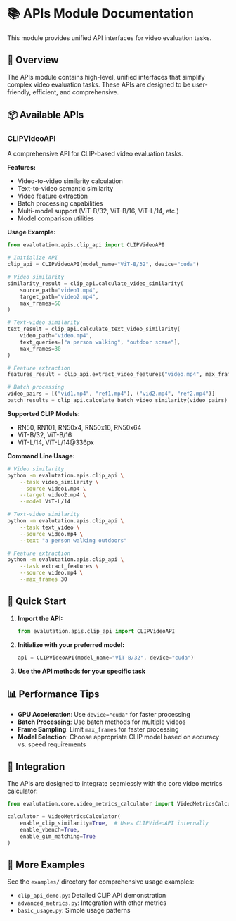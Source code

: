 # 📚 APIs Module Documentation

This module provides unified API interfaces for video evaluation tasks.

## 🎯 Overview

The APIs module contains high-level, unified interfaces that simplify complex video evaluation tasks. These APIs are designed to be user-friendly, efficient, and comprehensive.

## 📦 Available APIs

### CLIPVideoAPI

A comprehensive API for CLIP-based video evaluation tasks.

**Features:**
- Video-to-video similarity calculation
- Text-to-video semantic similarity
- Video feature extraction
- Batch processing capabilities
- Multi-model support (ViT-B/32, ViT-B/16, ViT-L/14, etc.)
- Model comparison utilities

**Usage Example:**

```python
from evalutation.apis.clip_api import CLIPVideoAPI

# Initialize API
clip_api = CLIPVideoAPI(model_name="ViT-B/32", device="cuda")

# Video similarity
similarity_result = clip_api.calculate_video_similarity(
    source_path="video1.mp4",
    target_path="video2.mp4",
    max_frames=50
)

# Text-video similarity
text_result = clip_api.calculate_text_video_similarity(
    video_path="video.mp4",
    text_queries=["a person walking", "outdoor scene"],
    max_frames=30
)

# Feature extraction
features_result = clip_api.extract_video_features("video.mp4", max_frames=20)

# Batch processing
video_pairs = [("vid1.mp4", "ref1.mp4"), ("vid2.mp4", "ref2.mp4")]
batch_results = clip_api.calculate_batch_video_similarity(video_pairs)
```

**Supported CLIP Models:**
- RN50, RN101, RN50x4, RN50x16, RN50x64
- ViT-B/32, ViT-B/16 
- ViT-L/14, ViT-L/14@336px

**Command Line Usage:**

```bash
# Video similarity
python -m evalutation.apis.clip_api \
    --task video_similarity \
    --source video1.mp4 \
    --target video2.mp4 \
    --model ViT-L/14

# Text-video similarity
python -m evalutation.apis.clip_api \
    --task text_video \
    --source video.mp4 \
    --text "a person walking outdoors"

# Feature extraction
python -m evalutation.apis.clip_api \
    --task extract_features \
    --source video.mp4 \
    --max_frames 30
```

## 🚀 Quick Start

1. **Import the API:**
   ```python
   from evalutation.apis.clip_api import CLIPVideoAPI
   ```

2. **Initialize with your preferred model:**
   ```python
   api = CLIPVideoAPI(model_name="ViT-B/32", device="cuda")
   ```

3. **Use the API methods for your specific task**

## 📊 Performance Tips

- **GPU Acceleration**: Use `device="cuda"` for faster processing
- **Batch Processing**: Use batch methods for multiple videos
- **Frame Sampling**: Limit `max_frames` for faster processing
- **Model Selection**: Choose appropriate CLIP model based on accuracy vs. speed requirements

## 🔧 Integration

The APIs are designed to integrate seamlessly with the core video metrics calculator:

```python
from evalutation.core.video_metrics_calculator import VideoMetricsCalculator

calculator = VideoMetricsCalculator(
    enable_clip_similarity=True,  # Uses CLIPVideoAPI internally
    enable_vbench=True,
    enable_gim_matching=True
)
```

## 📖 More Examples

See the `examples/` directory for comprehensive usage examples:
- `clip_api_demo.py`: Detailed CLIP API demonstration
- `advanced_metrics.py`: Integration with other metrics
- `basic_usage.py`: Simple usage patterns